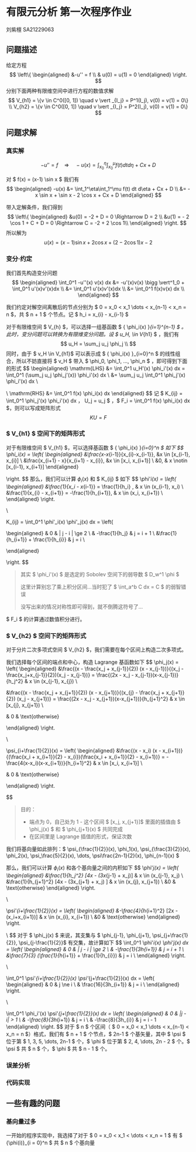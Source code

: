 # 有限元分析 第一次程序作业

刘紫檀 SA21229063

## 问题描述

给定方程
$$
\left\{
\begin{aligned}
&-u'' = f \\
& u(0) = u(1) = 0
\end{aligned}
\right.
$$
分别下面两种有限维空间中进行方程的数值求解
$$
V_{h1} = \{v \in C^0([0, 1]) \quad v \vert _{I_j} = P^1(I_j), v(0) = v(1) = 0\} \\
V_{h2} = \{v \in C^0([0, 1]) \quad v \vert _{I_j} = P^2(I_j), v(0) = v(1) = 0\}
$$

## 问题求解

### 真实解

$$
-u'' = f \quad \Rightarrow \quad -u(x) = \int_{x_0}^\eta\int_{x_0}^\mu f(t) dt d\eta + Cx + D
$$

对 $ f(x) = (x-1) \sin x $ 我们有
$$
\begin{aligned}
-u(x) &= \int_1^\eta\int_1^\mu f(t) dt d\eta + Cx + D \\
     &= -x \sin x + \sin x - 2 \cos x + Cx + D
\end{aligned}
$$

带入定解条件，我们得到
$$
\left\{
\begin{aligned}
&u(0) = -2 + D = 0 \Rightarrow D = 2 \\
&u(1) = - 2 \cos 1 + C + D = 0 \Rightarrow C = -2 + 2 \cos 1\\
\end{aligned}
\right.
$$
所以解为
$$
u(x) = (x-1) \sin x + 2 \cos x + (2 - 2 \cos 1) x - 2
$$



### 变分·约定

我们首先构造变分问题
$$
\begin{aligned}
\int_0^1 -u''(x) v(x) dx &=  -u'(x)v(x)  \bigg \vert^1_0  + \int_0^1 u'(x)v'(x)dx \\
&=  \int_0^1 u'(x)v'(x)dx \\
&= \int_0^1 f(x)v(x) dx \\
\end{aligned}
$$


我们约定对解空间离散后的节点分别为 $ 0 = x_0 < x_1 \dots < x_{n-1} < x_n = n $，共 $ n + 1 $ 个节点。记 $ h_i =  x_{i} - x_{i-1} $

对于有限维空间 $ V_{h} $，可以选择一组基函数 $ \{ \phi_i(x) \}_{i=1}^{n-1} $ 。此时，变分问题可以转换为有限维变分问题。设 $ u_H, \in V_{h1} $ ，我们有
$$
u_H = \sum_j u_j \phi_j \\
$$
同时，由于 $ v_H \in V_{h1}$  可以表示成 $ \{ \phi_i(x) \}_{i=0}^n $  的线性组合，所以不妨直接将 $ v_H $ 带入 $ \phi_0, \phi_1, ..., \phi_n $ ，即可得到下面的形式
$$
\begin{aligned}
\mathrm{LHS} 
&= \int_0^1 u_H'(x) \phi_i'(x) dx =
\int_0^1 (\sum_j u_j \phi_j'(x)) \phi_i'(x) dx \\
&= \sum_j u_j \int_0^1 \phi_j'(x) \phi_i'(x) dx \\

\\
\mathrm{RHS}
&= \int_0^1 f(x) \phi_i(x) dx
\end{aligned}
$$
记 $ K_{ij} = \int_0^1 \phi_j'(x) \phi_i'(x) dx $，$ U_j = u_j $ ，$ F_i =  \int_0^1 f(x) \phi_i(x) dx $，则可以写成矩阵形式
$$
KU = F
$$

### $ V_{h1} $ 空间下的矩阵形式

对于有限维空间 $ V_{h1} $，可以选择基函数 $ \{ \phi_i(x) \}_{i=0}^n $ 如下
$$
\phi_i(x) = \left\{
\begin{aligned}
&\frac{x-x_{i-1}}{x_{i}-x_{i-1}}, &x \in [x_{i-1}, x_{i}] \\
&\frac{x_{i+1} - x}{x_{i+1} - x_{i}}, &x \in [x_i, x_{i+1}] \\
&0, & x \notin [x_{i-1}, x_{i+1}]
\end{aligned}

\right.
$$
那么，我们可以计算 $\phi_i(x)$ 和 $ K_{ij} $ 如下
$$
\phi'_i(x) = \left\{
\begin{aligned}
&\frac{1}{x_i - x_{i-1}} = \frac{1}{h_i}  , & x \in (x_{i-1}, x_i)  \\
&\frac{1}{x_{i} - x_{i+1}} = -\frac{1}{h_{i+1}}, & x \in (x_i, x_{i+1}) \\
\end{aligned}
\right.

\\

K_{ij} = \int_0^1 \phi'_i(x) \phi'_j(x) dx = 
\left\{

\begin{aligned}
& 0 & | j - i | \ge 2 \\
& -\frac{1}{h_j} & j = i + 1 \\
&\frac{1}{h_{i+1}} + \frac{1}{h_{i}} & j = i \\


\end{aligned}

\right.
$$

> 其实 $ \phi_i'(x) $ 是选定的 Sobolev 空间下的弱导数 $ D_w^1 \phi $
>
> 这里计算别忘了乘上积分区间...当时犯了 $ \int_a^b C dx = C $ 的弱智错误
>
> 没写出来的情况对称性即可得到，就不倒腾这符号了...

$ F_i $ 的计算通过数值积分进行。

### $ V_{h2} $ 空间下的矩阵形式

对于分片二次多项式空间 $ V_{h2} $，我们需要在每个区间上构造二次多项式。

我们选择每个区间的端点和中心，构造 Lagrange 基函数如下
$$
\phi_j(x) = \left\{
\begin{aligned}
&\frac{(x - \frac{x_j + x_{j-1}}{2}) (x - x_{j-1})}{(x_j - \frac{x_j+x_{j-1}}{2})(x_j - x_{j-1})} = \frac{(2x - x_j - x_{j-1})(x-x_{j-1})}{h_j^2} & x \in (x_{j-1}, x_{j}) \\

&\frac{(x - \frac{x_j + x_{j+1}}{2}) (x - x_{j+1})}{(x_{j} - \frac{x_j + x_{j+1}}{2}) (x_j - x_{j+1})} = \frac{(2x - x_j - x_{j+1})(x-x_{j+1})}{h_{j+1}^2} & x \in [x_{j}, x_{j+1}) \\

& 0 & \text{otherwise}

\end{aligned}
\right.

\\

\psi_{i+\frac{1}{2}}(x) = \left\{
\begin{aligned}
&\frac{(x - x_i) (x - x_{i+1})}{(\frac{x_i + x_{i+1}}{2} - x_{i})(\frac{x_i + x_{i+1}}{2} - x_{i+1})} = -\frac{4(x-x_i)(x-x_{i+1})}{h_{i+1}^2} & x \in [x_i, x_{i+1}] \\

& 0 & \text{otherwise}

\end{aligned}
\right.
$$

> 目的：
>
> - 端点为 0，自己处为 1 - 这个区间 $ [x_j, x_{j+1}]$ 里面的插值由 $ \phi_j(x) $ 和 $ \phi_{j+1}(x) $ 共同完成
> - 在区间里是 Lagrange 插值的形式，保证次数

我们将基向量如此排列：$ \psi_{\frac{1}{2}}(x), \phi_1(x), \psi_{\frac{3}{2}}(x), \phi_2(x), \psi_\frac{5}{2}(x), \dots, \psi\frac{2n-1}{2}(x), \phi_{n-1}(x) $

那么，我们可以计算 $\phi_i(x)$ 和各个基向量之间的内积如下
$$
\phi'_j(x) = \left\{
\begin{aligned}
&\frac{1}{h_j^2} [4x - (3x_{j-1} + x_j)] & x \in (x_{j-1}, x_j) \\
&\frac{1}{h_{j+1}^2} [4x - (3x_{j+1} + x_j) ] & x \in (x_{j}, x_{j+1}) \\
&0 & \text{otherwise}
\end{aligned}
\right.

\\

\psi'_{i+\frac{1}{2}}(x) = \left\{
\begin{aligned}
&-\frac{4}{h_{i+1}^2} [2x - (x_i+x_{i+1})] & x \in (x_{i}, x_{i+1}) \\
&0 & \text{otherwise}
\end{aligned}
\right.

\\
$$
对于 $ \phi_j(x) $ 来说，其支集与 $ \phi_{j-1}, \phi_{j+1}, \psi_{j+\frac{1}{2}},  \psi_{j-\frac{1}{2}}$ 有交集，故计算如下
$$
\int_0^1 \phi'_i(x) \phi'_j(x) dx = 
\left\{
\begin{aligned}
& 0 & | j - i | \ge 2 \\
& -\frac{1}{3h_{i+1}} & j = i + 1 \\
&\frac{7}{3} (\frac{1}{h_{i+1}} + \frac{1}{h_{i}}) & j = i \\
\end{aligned}
\right.

\\

\int_0^1 \psi'_{i+\frac{1}{2}}(x) \psi'_{j+\frac{1}{2}}(x) dx = 
\left\{
\begin{aligned}
& 0 & j \ne i \\
& \frac{16}{3h_{i+1}} & j = i \\
\end{aligned}
\right.

\\

\int_0^1 \phi_i'(x) \psi'_{j+\frac{1}{2}}(x) dx = 
\left\{
\begin{aligned}
& 0 & |j - i| > 1 \\
& -\frac{8}{3h_{i+1}} & j = i \\
& -\frac{8}{3h_{i}} & j = i - 1
\end{aligned}
\right.
$$
对于 $ n $ 个区间（ $ 0 = x_0 < x_1 \dots < x_{n-1} < x_n = n $）格式，我们有 $ n + 1 $ 个节点，$ 2n-1 $ 个基矢量，其中 $ \psi $ 位于第 $ 1, 3, 5, \dots, 2n-1 $ 个，$ \phi $ 位于第 $ 2, 4, \dots, 2n - 2 $ 个。$ \psi $ 共 $ n $ 个，$ \phi $ 共 $ n - 1 $ 个。 

### 误差分析



### 代码实现



## 一些有趣的问题

### 基向量过多

一开始的程序实现中，我选择了对于 $ 0 = x_0 < x_1 < \dots < x_n = 1 $ 有 $ \{\phi(i)\}_{i = 0}^n $ 共 $ n $ 个基向量

